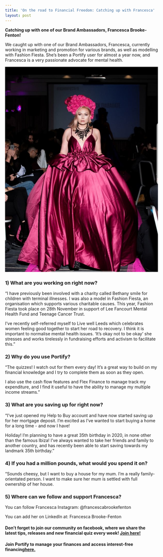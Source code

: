 ```yaml
---
title: 'On the road to Financial Freedom: Catching up with Francesca'
layout: post
---
```



**Catching up with one of our Brand Ambassadors, Francesca Brooke-Fenton!**

We caught up with one of our Brand Ambassadors, Francesca, currently working in marketing and promotion for various brands, as well as modelling with Fashion Fiesta. She’s been a Portify user for almost a year now, and Francesca is a very passionate advocate for mental health.  

![community spotlight, an image of our brand ambassador Francesca Brooke Fenton modelling for her fashion show](/assets/rsz_francesca.jpg)

### 1) What are you working on right now?

“I have previously been involved with a charity called Bethany smile for children with terminal illnesses. I was also a model in Fashion Fiesta, an organisation which supports various charitable causes. This year, Fashion Fiesta took place on 28th November in support of Lee Fancourt Mental Health Fund and Teenage Cancer Trust.

I’ve recently self-referred myself to Live well Leeds which celebrates women feeling good together to start her road to recovery. I think it is important to normalise mental health issues. ‘It’s okay not to be okay’ she stresses and works tirelessly in fundraising efforts and activism to facilitate this.” 

### 2) Why do you use Portify?

“The quizzes! I watch out for them every day! It’s a great way to build on my financial knowledge and I try to complete them as soon as they open. 

I also use the cash flow features and Flex Finance to manage track my expenditure, and I find it useful to have the ability to manage my multiple income streams.”


### 3) What are you saving up for right now?

“I’ve just opened my Help to Buy account and have now started saving up for her mortgage deposit. I’m excited as I’ve wanted to start buying a home for a long time - and now I have!

Holiday! I’m planning to have a great 35th birthday in 2020, in none other than the famous Ibiza! I’ve always wanted to take her friends and family to another country, and has recently been able to start saving towards my landmark 35th birthday.”

### 4) If you had a million pounds, what would you spend it on?

“Sounds cheesy, but I want to buy a house for my mum. I’m a really family-orientated person. I want to make sure her mum is settled with full ownership of her house. 


### 5) Where can we follow and support Francesca?

You can follow Francesca Instagram: @francescabrookefenton

You can add her on LinkedIn at: Francesca Brooke-Fenton



#### Don’t forget to join our community on facebook, where we share the latest tips, releases and new financial quiz every week! [Join here!](https://www.facebook.com/portify.co/)

#### Join Portify to manage your finances and access interest-free financing[here.](https://www.portify.co/?cam=fcs090120)


